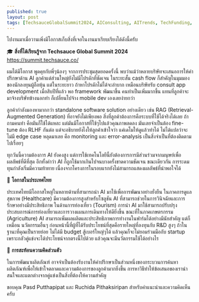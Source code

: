 ```yaml
---
published: true
layout: post
tags: [TechsauceGlobalSummit2024, AIConsulting, AITrends, TechFunding, ThailandOpportunity, HealthcareAI, TourismTech, AgriTech, ProductDiscovery, HumanInTheLoop, SustainableDevelopment]
---
```


ไปงานมาเมื่อวานเพิ่งมีโอกาสเก็บสิ่งที่เจอในงานมาเรียบเรียงได้ดังนี้ครับ
<!--more-->

🎓 **สิ่งที่ได้เรียนรู้จาก Techsauce Global Summit 2024** https://summit.techsauce.co/

ผมได้มีโอกาส พูดคุยกับพี่ๆน้องๆ จากการประชุมสุดยอดครั้งนี้ พบว่าแม้ว่าหลายบริษัทจะเสนอการให้คำปรึกษาด้าน AI ลูกค้าแต่ส่วนใหญ่ยังไม่มีโปรดักที่ชัดเจน ในระยะสั้น cash flow ก็สำคัญในมุมมองของนักลงทุนผู้ถือหุ้น แต่ในระยะยาว ถ้าหาโปรดักไม่ได้จะลำบาก เหมือนบริษัทรับ consult app development เมื่อสิบปีที่แล้ว พอ framework พัฒนาขึ้น คนทำเป็นเพิ่มมากขึ้น แทนที่ลูกค้าจะมาจ้างบริษัทข้างนอกทำ ก็เปลี่ยนไปจ้าง mobile dev เองเลยง่ายกว่า

ลูกค้ากำลังมองหามากกว่า standalone software solution อย่างเดียว เช่น RAG (Retrieval-Augmented Generation) ที่อาจยังไม่เพียงพอ สิ่งที่ลูกค้าต้องการคือระบบที่ใช้ได้จริงได้เลย ถ้าถามคนทำ คือมันก็ใช้ได้แหละ แต่มันมีโอกาสที่ใช้ๆไปแล้วคุณภาพลดลง มันเลยจำเป็นต้อง fine-tune ต้อง RLHF กันต่อ แต่จะอธิบายยังไงให้ลูกค้าเข้าใจว่า แค่เดโมให้ดูแล้วทำได้ ไม่ได้แปลว่าจะไม่มี edge case หลุดมาเลย คือ monitoring และ error-analysis เป็นสิ่งจำเป็นที่ต้องติดตามไปเรื่อยๆ 

ทุกวันนี้ความต้องการ AI ยังคงสูง แต่การใช้เทคโนโลยีนี้ยังต้องการการมีส่วนร่วมจากมนุษย์เพื่อผลลัพธ์ที่ดีที่สุด อีกทั้งคำว่า AI ก็ถูกใช้มากเกินไปจนบางครั้งขาดความชัดเจน ขณะเดียวกัน การระดมทุนกำลังเริ่มมีความท้าทาย เนื่องจากโครงการในรอบแรกยังไม่สามารถแสดงผลลัพธ์ที่น่าพอใจได้

🌟 **โอกาสในประเทศไทย**

ประเทศไทยมีโอกาสใหญ่ในหลายด้านที่สามารถนำ AI มาใช้เพื่อการพัฒนาอย่างยั่งยืน ในภาคการดูแลสุขภาพ (Healthcare) มีความต้องการสูงสำหรับโซลูชัน AI ที่สามารถช่วยในการวินิจฉัยและการรักษาอย่างมีประสิทธิภาพ ในด้านการท่องเที่ยว (Tourism) การนำ AI มาใช้สามารถปรับปรุงประสบการณ์การท่องเที่ยวและการวางแผนการเดินทางให้ดียิ่งขึ้น ขณะที่ในภาคเกษตรกรรม (Agriculture) AI สามารถเพิ่มผลผลิตและประสิทธิภาพการทำงานในฟาร์มได้อย่างมีนัยสำคัญ แต่ก็เหมือน นวัตกรรมอื่นๆ ก่อนหน้านี้ที่ผู้ที่ได้รับประโยชน์ที่สุดคือรายใหญ่ที่ลงทุนกับ R&D สูงๆ ถ้าในฐานะที่คุณเป็นรายย่อย ไม่ได้มี budget สู้เบอร์ใหญ่ๆได้ แล้วคุณก็จะไม่ยอมร่วมมือกับ startup เพราะกลัวคู่แข่งจะได้ประโยชน์จากตรงนี้ไปด้วย แล้วคุณจะมีนวัตกรรมใช้ได้อย่างไร

💭 **การสะท้อนความคิดส่วนตัว**

ในการพัฒนาผลิตภัณฑ์ อาจจำเป็นต้องรับงานให้คำปรึกษาเป็นส่วนหนึ่งของกระบวนการค้นหาผลิตภัณฑ์เพื่อให้เข้าใจตลาดและความต้องการของลูกค้ามากยิ่งขึ้น การหาวิธีทำให้ข้อเสนอของเราน่าสนใจและแตกต่างจากคู่แข่งเป็นสิ่งที่ต้องให้ความสำคัญ

ขอบคุณ Pasd Putthapipat และ Ruchida Pithaksiripan สำหรับคำแนะนำและความคิดเห็นครับ